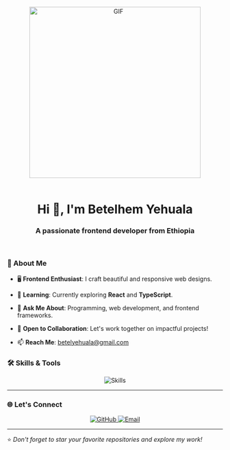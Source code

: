 <br/>
<div align="center">
  <img width="400" alt="GIF" src="https://media.giphy.com/media/L1R1tvI9svkIWwpVYr/giphy.gif">
</div>
<br/>
<h1 align="center">Hi 👋, I'm Betelhem Yehuala</h1>
<h3 align="center">A passionate frontend developer from Ethiopia</h3>
<br/>

### 🌱 About Me

- 🖥️ **Frontend Enthusiast**: I craft beautiful and responsive web designs.

- 🌱 **Learning**: Currently exploring **React** and **TypeScript**.

- 💬 **Ask Me About**: Programming, web development, and frontend frameworks.

- 👯 **Open to Collaboration**: Let's work together on impactful projects!

- 📫 **Reach Me**: [betelyehuala@gmail.com](mailto:betelyehuala@gmail.com)

### 🛠️ Skills & Tools

<div align="center">
  <img src="https://skillicons.dev/icons?i=html,css,js,react,typescript,tailwind,python,vscode" alt="Skills">
</div>

---

### 🌐 Let's Connect

<div align="center">
  <a href="https://github.com/Bete3" target="_blank">
    <img src="https://img.shields.io/badge/GitHub-%23121011.svg?style=for-the-badge&logo=github&logoColor=white" alt="GitHub">
  </a>
  <a href="mailto:betelyehuala@gmail.com" target="_blank">
    <img src="https://img.shields.io/badge/Email-D14836?style=for-the-badge&logo=gmail&logoColor=white" alt="Email">
  </a>
</div>

---

⭐️ *Don't forget to star your favorite repositories and explore my work!*
